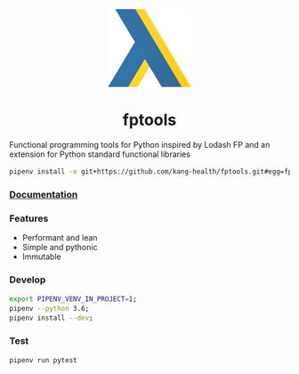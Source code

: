 <div align="center">
    <img src="assets/fptools.svg" height="140" alt="fptools logo">
</div>

<h1 align="center">fptools</h1>

Functional programming tools for Python inspired by Lodash FP and an extension
for Python standard functional libraries

```bash
pipenv install -e git+https://github.com/kang-health/fptools.git#egg=fptools
```

### [Documentation](https://kang-health.github.io/fptools/)

### Features

 - Performant and lean
 - Simple and pythonic
 - Immutable

### Develop

```bash 
export PIPENV_VENV_IN_PROJECT=1;
pipenv --python 3.6;
pipenv install --dev;
```

### Test

```bash
pipenv run pytest
```

